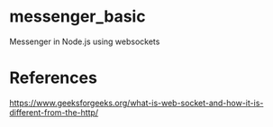 # messenger_basic
Messenger in Node.js using websockets


# References
https://www.geeksforgeeks.org/what-is-web-socket-and-how-it-is-different-from-the-http/
